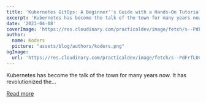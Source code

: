 ```yaml
---
title: 'Kubernetes GitOps: A Beginner''s Guide with a Hands-On Tutorial'
excerpt: 'Kubernetes has become the talk of the town for many years now.  It has revolutionized the...'
date: '2023-04-08'
coverImage: 'https://res.cloudinary.com/practicaldev/image/fetch/s--PdFrfL0C--/c_imagga_scale,f_auto,fl_progressive,h_420,q_auto,w_1000/https://dev-to-uploads.s3.amazonaws.com/uploads/articles/adtqg2ubzidaac56rfz5.png'
author:
  name: Koders
  picture: "assets/blog/authors/koders.png"
ogImage:
  url: 'https://res.cloudinary.com/practicaldev/image/fetch/s--PdFrfL0C--/c_imagga_scale,f_auto,fl_progressive,h_420,q_auto,w_1000/https://dev-to-uploads.s3.amazonaws.com/uploads/articles/adtqg2ubzidaac56rfz5.png'
---
```


Kubernetes has become the talk of the town for many years now.  It has revolutionized the...

[Read more](https://dev.to/pavanbelagatti/kubernetes-gitops-a-beginners-guide-with-a-hands-on-tutorial-56de)
